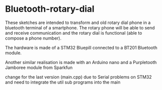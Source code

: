 # Bluetooth-rotary-dial

These sketches are intended to transform and old rotary dial phone in a bluetooth terminal of a smartphone.
The rotary phone will be able to send and receive communication and the rotary dial is functional (able to compose a phone number).

The hardware is made of a STM32 Bluepill connected to a BT201 Bluetooth module.

Another similar realisation is made with an Arduino nano and a Purpletooth Jamboree module from Sparkfun

change for the last version (main.cpp) due to Serial problems on STM32 and need to integrate the util sub programs into the main
